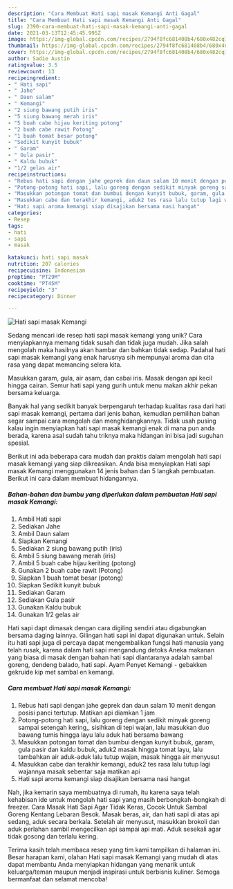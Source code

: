 ```yaml
---
description: "Cara Membuat Hati sapi masak Kemangi Anti Gagal"
title: "Cara Membuat Hati sapi masak Kemangi Anti Gagal"
slug: 2390-cara-membuat-hati-sapi-masak-kemangi-anti-gagal
date: 2021-03-13T12:45:45.995Z
image: https://img-global.cpcdn.com/recipes/2794f8fc681408b4/680x482cq70/hati-sapi-masak-kemangi-foto-resep-utama.jpg
thumbnail: https://img-global.cpcdn.com/recipes/2794f8fc681408b4/680x482cq70/hati-sapi-masak-kemangi-foto-resep-utama.jpg
cover: https://img-global.cpcdn.com/recipes/2794f8fc681408b4/680x482cq70/hati-sapi-masak-kemangi-foto-resep-utama.jpg
author: Sadie Austin
ratingvalue: 3.5
reviewcount: 13
recipeingredient:
- " Hati sapi"
- " Jahe"
- " Daun salam"
- " Kemangi"
- "2 siung bawang putih iris"
- "5 siung bawang merah iris"
- "5 buah cabe hijau keriting potong"
- "2 buah cabe rawit Potong"
- "1 buah tomat besar potong"
- "Sedikit kunyit bubuk"
- " Garam"
- " Gula pasir"
- " Kaldu bubuk"
- "1/2 gelas air"
recipeinstructions:
- "Rebus hati sapi dengan jahe geprek dan daun salam 10 menit dengan posisi panci tertutup. Matikan api diamkan 1 jam"
- "Potong-potong hati sapi, lalu goreng dengan sedikit minyak goreng sampai setengah kering,, sisihkan di tepi wajan, lalu masukkan duo bawang tumis hingga layu lalu aduk hati bersama bawang"
- "Masukkan potongan tomat dan bumbui dengan kunyit bubuk, garam, gula pasir dan kaldu bubuk, aduk2 masak hingga tomat layu, lalu tambahkan air aduk-aduk lalu tutup wajan, masak hingga air menyusut"
- "Masukkan cabe dan terakhir kemangi, aduk2 tes rasa lalu tutup lagi wajannya masak sebentar saja matikan api"
- "Hati sapi aroma kemangi siap disajikan bersama nasi hangat"
categories:
- Resep
tags:
- hati
- sapi
- masak

katakunci: hati sapi masak 
nutrition: 207 calories
recipecuisine: Indonesian
preptime: "PT29M"
cooktime: "PT45M"
recipeyield: "3"
recipecategory: Dinner

---
```



![Hati sapi masak Kemangi](https://img-global.cpcdn.com/recipes/2794f8fc681408b4/680x482cq70/hati-sapi-masak-kemangi-foto-resep-utama.jpg)

Sedang mencari ide resep hati sapi masak kemangi yang unik? Cara menyiapkannya memang tidak susah dan tidak juga mudah. Jika salah mengolah maka hasilnya akan hambar dan bahkan tidak sedap. Padahal hati sapi masak kemangi yang enak harusnya sih mempunyai aroma dan cita rasa yang dapat memancing selera kita.

Masukkan garam, gula, air asam, dan cabai iris. Masak dengan api kecil hingga cairan. Semur hati sapi yang gurih untuk menu makan akhir pekan bersama keluarga.

Banyak hal yang sedikit banyak berpengaruh terhadap kualitas rasa dari hati sapi masak kemangi, pertama dari jenis bahan, kemudian pemilihan bahan segar sampai cara mengolah dan menghidangkannya. Tidak usah pusing kalau ingin menyiapkan hati sapi masak kemangi enak di mana pun anda berada, karena asal sudah tahu triknya maka hidangan ini bisa jadi suguhan spesial.


Berikut ini ada beberapa cara mudah dan praktis dalam mengolah hati sapi masak kemangi yang siap dikreasikan. Anda bisa menyiapkan Hati sapi masak Kemangi menggunakan 14 jenis bahan dan 5 langkah pembuatan. Berikut ini cara dalam membuat hidangannya.

<!--inarticleads1-->

##### Bahan-bahan dan bumbu yang diperlukan dalam pembuatan Hati sapi masak Kemangi:

1. Ambil  Hati sapi
1. Sediakan  Jahe
1. Ambil  Daun salam
1. Siapkan  Kemangi
1. Sediakan 2 siung bawang putih (iris)
1. Ambil 5 siung bawang merah (iris)
1. Ambil 5 buah cabe hijau keriting (potong)
1. Gunakan 2 buah cabe rawit (Potong)
1. Siapkan 1 buah tomat besar (potong)
1. Siapkan Sedikit kunyit bubuk
1. Sediakan  Garam
1. Sediakan  Gula pasir
1. Gunakan  Kaldu bubuk
1. Gunakan 1/2 gelas air


Hati sapi dapt dimasak dengan cara digiling sendiri atau digabungkan bersama daging lainnya. Gilingan hati sapi ini dapat digunakan untuk. Selain itu hati sapi juga di percaya dapat mengembalikan fungsi hati manusia yang telah rusak, karena dalam hati sapi mengandung detoks Aneka makanan yang biasa di masak dengan bahan hati sapi diantaranya adalah sambal goreng, dendeng balado, hati sapi. Ayam Penyet Kemangi - gebakken gekruide kip met sambal en kemangi. 

<!--inarticleads2-->

##### Cara membuat Hati sapi masak Kemangi:

1. Rebus hati sapi dengan jahe geprek dan daun salam 10 menit dengan posisi panci tertutup. Matikan api diamkan 1 jam
1. Potong-potong hati sapi, lalu goreng dengan sedikit minyak goreng sampai setengah kering,, sisihkan di tepi wajan, lalu masukkan duo bawang tumis hingga layu lalu aduk hati bersama bawang
1. Masukkan potongan tomat dan bumbui dengan kunyit bubuk, garam, gula pasir dan kaldu bubuk, aduk2 masak hingga tomat layu, lalu tambahkan air aduk-aduk lalu tutup wajan, masak hingga air menyusut
1. Masukkan cabe dan terakhir kemangi, aduk2 tes rasa lalu tutup lagi wajannya masak sebentar saja matikan api
1. Hati sapi aroma kemangi siap disajikan bersama nasi hangat


Nah, jika kemarin saya membuatnya di rumah, itu karena saya telah kehabisan ide untuk mengolah hati sapi yang masih berbongkah-bongkah di freezer. Cara Masak Hati Sapi Agar Tidak Keras, Cocok Untuk Sambal Goreng Kentang Lebaran Besok. Masak beras, air, dan hati sapi di atas api sedang, aduk secara berkala. Setelah air menyusut, masukkan brokoli dan aduk perlahan sambil mengecilkan api sampai api mati. Aduk sesekali agar tidak gosong dan terlalu kering. 

Terima kasih telah membaca resep yang tim kami tampilkan di halaman ini. Besar harapan kami, olahan Hati sapi masak Kemangi yang mudah di atas dapat membantu Anda menyiapkan hidangan yang menarik untuk keluarga/teman maupun menjadi inspirasi untuk berbisnis kuliner. Semoga bermanfaat dan selamat mencoba!
